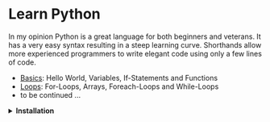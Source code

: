 # Learn Python

In my opinion Python is a great language for both beginners and veterans. It has a very easy syntax resulting in a steep learning curve. Shorthands allow more experienced programmers to write elegant code using only a few lines of code.

- [Basics](./basics): Hello World, Variables, If-Statements and Functions
- [Loops](./loops): For-Loops, Arrays, Foreach-Loops and While-Loops
- to be continued ...

<details>
<summary><b>Installation</b></summary>

Beware of the two Python versions. Python 2.7 is still used, but support for it will stop in early 2020. Therefore this tutorial will use Python 3.

1. First will need to get Python 3. This [Installation Guide](https://realpython.com/installing-python/) should lead you through the process.

2. I recommend using [Atom](https://atom.io/) instead of a plain text editor. It provides syntax highlighting to indicate the functionality of a piece of code.

3. Once we have created a Python script _script.py_ we have to execute it on the command line. [This article](https://www.pythoncentral.io/execute-python-script-file-shell/) shows you how. After you navigated to the correct directory - on Windows this should look like:

```
C:\...\learn-python> python script.py
```

Linux and Mac users will see something like:

```
user@ubuntu:~/.../learn-python$ python script
```

- Alternatively you can use an [Online Interpreter](https://www.onlinegdb.com/online_python_compiler) to run the code. This way you do not need to install anything, but code might run slower.

If you made it through the installation process, the cumbersome part is behind you and we can get started :)

</details>
